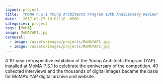 ```yaml
---
layout: project
title:  "MoMA P.S.1 Young Architects Program 10th Anniversary Review"
date:   2017-02-27 19:07:18 -0500
categories: project
tags: [MoMA]
image: MoMAYAP1.jpg
carousel:
  - image: /assets/images/projects/MoMAYAP1.jpg
  - image: /assets/images/projects/MoMAYAP2.jpg
---
```

A 10-year retrospective exhibition of the Young Architects Program (YAP) installed at MoMA P.S.1 to celebrate the anniversary of the competition. 40 collected interviews and the thousands of digital images became the basis for MoMA’s YAP digital archive and website.
